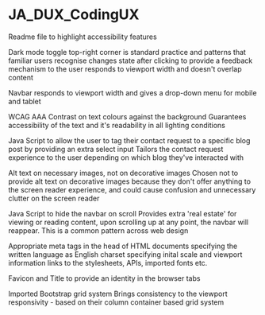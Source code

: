# JA_DUX_CodingUX

Readme file to highlight accessibility features

Dark mode toggle
  top-right corner is standard practice and patterns that familiar users recognise
  changes state after clicking to provide a feedback mechanism to the user 
  responds to viewport width and doesn't overlap content

Navbar responds to viewport width and gives a drop-down menu for mobile and tablet
  
WCAG AAA Contrast on text colours against the background
  Guarantees accessibility of the text and it's readability in all lighting conditions

Java Script to allow the user to tag their contact request to a specific blog post by providing an extra select input
  Tailors the contact request experience to the user depending on which blog they've interacted with

Alt text on necessary images, not on decorative images
  Chosen not to provide alt text on decorative images because they don't offer anything to the screen reader experience, and could cause confusion and unnecessary clutter on the screen reader

Java Script to hide the navbar on scroll
  Provides extra 'real estate' for viewing or reading content, upon scrolling up at any point, the navbar will reappear. This is a common pattern across web design

Appropriate meta tags in the head of HTML documents
  specifying the written language as English
  charset
  specifying inital scale and viewport information
  links to the stylesheets, APIs, imported fonts etc.

Favicon and Title to provide an identity in the browser tabs

Imported Bootstrap grid system
  Brings consistency to the viewport responsivity - based on their column container based grid system
